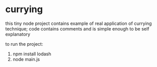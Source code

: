 # currying

this tiny node project contains example of real application of currying technique;
code contains comments and is simple enough to be self explanatory

to run the project: 
1) npm install lodash
2) node main.js
